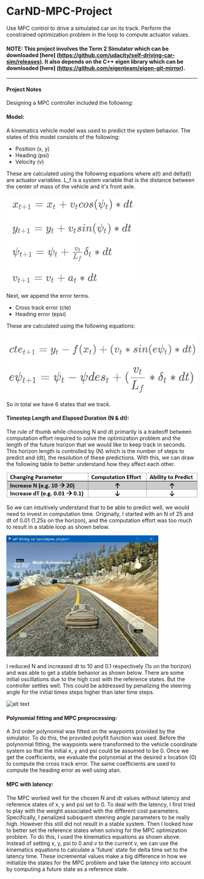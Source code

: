 # CarND-MPC-Project
Use MPC control to drive a simulated car on its track. Perform the constrained optimization problem in the loop to compute actuator values.

#### NOTE: This project involves the Term 2 Simulator which can be downloaded [here] (https://github.com/udacity/self-driving-car-sim/releases). It also depends on the C++ eigen library which can be downloaded [here] (https://github.com/eigenteam/eigen-git-mirror).

[//]: # (Image References)

[image1]: ./readme_media/states1.png "Reference States - Kinematics"
[image2]: ./readme_media/states2.png "Reference States - CTE"
[image3]: ./readme_media/states3.png "Reference States - Heading Error"
[image4]: ./readme_media/NdtDiscussion.png "N-dt Table"
[image5]: ./readme_media/Ndt25_001.gif "N = 25, dt = 0.01"
[image6]: ./readme_media/Ndt10_01.gif "N = 10, dt = 0.1"
[image6]: ./readme_media/pidbetter.gif "Final Simulation with manually tuned parameters"

---

#### Project Notes
Designing a MPC controller included the following:

#### Model:
A kinematics vehicle model was used to predict the system behavior. The states of this model consists of the following:
* Position (x, y)
* Heading (psi)
* Velocity (v)

These are calculated using the following equations where a(t) and delta(t) are actuator variables. L_f is a system variable that is the distance between the center of mass of the vehicle and it's front axle. 

![alt text][image1]

Next, we append the error terms.
* Cross track error (cte)
* Heading error (epsi)

These are calculated using the following equations:

![alt text][image2]
![alt text][image3]

So in total we have 6 states that we track. 

#### Timestep Length and Elapsed Duration (N & dt):
The rule of thumb while choosing N and dt primarily is a tradeoff between computation effort required to solve the optimization problem and the length of the future horizon that we would like to keep track in seconds. This horizon length is controlled by (N) which is the number of steps to predict and (dt), the resolution of these predictions. With this, we can draw the following table to better understand how they affect each other.

![alt text][image4]

So we can intuitively understand that to be able to predict well, we would need to invest in computation time. Originally, I started with an N of 25 and dt of 0.01 (1.25s on the horizon), and the computation effort was too much to result in a stable loop as shown below.

![alt text][image5]

I reduced N and increased dt to 10 and 0.1 respectively (1s on the horizon) and was able to get a stable behavior as shown below. There are some initial oscillations due to the high cost with the reference states. But the controller settles well. This could be addressed by penalizing the steering angle for the initial times steps higher than later time steps. 

![alt text][image6]

#### Polynomial fitting and MPC preprocessing:
A 3rd order polynomial was fitted on the waypoints provided by the simulator. To do this, the provided polyfit function was used. Before the polynomial fitting, the waypoints were transformed to the vehicle coordinate system so that the initial x, y and psi could be assumed to be 0. Once we get the coefficients, we evaluate the polynomial at the desired x location (0) to compute the cross track error. The same coefficients are used to compute the heading error as well using atan.

#### MPC with latency:
The MPC worked well for the chosen N and dt values without latency and reference states of x, y and psi set to 0. To deal with the latency, I first tried to play with the weight associated with the different cost parameters. Specifically, I penalized subsquent steering angle parameters to be really high. However this still did not result in a stable system. Then I looked how to better set the reference states when solving for the MPC optimization problem. To do this, I used the kinematics equations as shown above. Instead of setting x, y, psi to 0 and v to the current v, we can use the kinematics equations to calculate a 'future' state for delta time set to the latency time. These incremental values make a big difference in how we initialize the states for the MPC problem and take the latency into account by computing a future state as a reference state.

